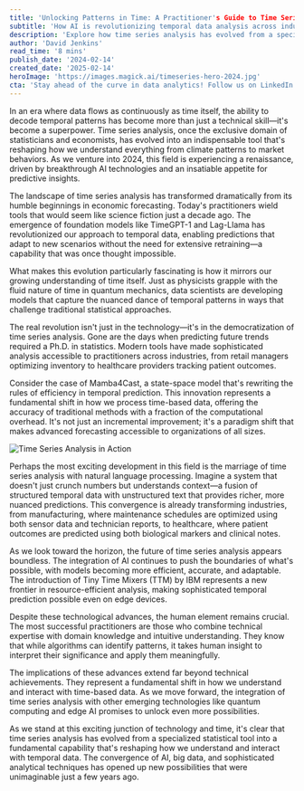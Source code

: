 ```yaml
---
title: 'Unlocking Patterns in Time: A Practitioner's Guide to Time Series Analysis'
subtitle: 'How AI is revolutionizing temporal data analysis across industries'
description: 'Explore how time series analysis has evolved from a specialized statistical tool into an essential capability reshaping our understanding of temporal data. Learn about breakthrough AI technologies and tools making sophisticated analysis accessible across industries, from healthcare to finance.'
author: 'David Jenkins'
read_time: '8 mins'
publish_date: '2024-02-14'
created_date: '2025-02-14'
heroImage: 'https://images.magick.ai/timeseries-hero-2024.jpg'
cta: 'Stay ahead of the curve in data analytics! Follow us on LinkedIn for the latest insights on time series analysis and AI innovations that are transforming how we understand temporal patterns.'
---
```


In an era where data flows as continuously as time itself, the ability to decode temporal patterns has become more than just a technical skill—it's become a superpower. Time series analysis, once the exclusive domain of statisticians and economists, has evolved into an indispensable tool that's reshaping how we understand everything from climate patterns to market behaviors. As we venture into 2024, this field is experiencing a renaissance, driven by breakthrough AI technologies and an insatiable appetite for predictive insights.

The landscape of time series analysis has transformed dramatically from its humble beginnings in economic forecasting. Today's practitioners wield tools that would seem like science fiction just a decade ago. The emergence of foundation models like TimeGPT-1 and Lag-Llama has revolutionized our approach to temporal data, enabling predictions that adapt to new scenarios without the need for extensive retraining—a capability that was once thought impossible.

What makes this evolution particularly fascinating is how it mirrors our growing understanding of time itself. Just as physicists grapple with the fluid nature of time in quantum mechanics, data scientists are developing models that capture the nuanced dance of temporal patterns in ways that challenge traditional statistical approaches.

The real revolution isn't just in the technology—it's in the democratization of time series analysis. Gone are the days when predicting future trends required a Ph.D. in statistics. Modern tools have made sophisticated analysis accessible to practitioners across industries, from retail managers optimizing inventory to healthcare providers tracking patient outcomes.

Consider the case of Mamba4Cast, a state-space model that's rewriting the rules of efficiency in temporal prediction. This innovation represents a fundamental shift in how we process time-based data, offering the accuracy of traditional methods with a fraction of the computational overhead. It's not just an incremental improvement; it's a paradigm shift that makes advanced forecasting accessible to organizations of all sizes.

![Time Series Analysis in Action](https://i.magick.ai/PIXE/1738406181200_magick_img.webp)

Perhaps the most exciting development in this field is the marriage of time series analysis with natural language processing. Imagine a system that doesn't just crunch numbers but understands context—a fusion of structured temporal data with unstructured text that provides richer, more nuanced predictions. This convergence is already transforming industries, from manufacturing, where maintenance schedules are optimized using both sensor data and technician reports, to healthcare, where patient outcomes are predicted using both biological markers and clinical notes.

As we look toward the horizon, the future of time series analysis appears boundless. The integration of AI continues to push the boundaries of what's possible, with models becoming more efficient, accurate, and adaptable. The introduction of Tiny Time Mixers (TTM) by IBM represents a new frontier in resource-efficient analysis, making sophisticated temporal prediction possible even on edge devices.

Despite these technological advances, the human element remains crucial. The most successful practitioners are those who combine technical expertise with domain knowledge and intuitive understanding. They know that while algorithms can identify patterns, it takes human insight to interpret their significance and apply them meaningfully.

The implications of these advances extend far beyond technical achievements. They represent a fundamental shift in how we understand and interact with time-based data. As we move forward, the integration of time series analysis with other emerging technologies like quantum computing and edge AI promises to unlock even more possibilities.

As we stand at this exciting junction of technology and time, it's clear that time series analysis has evolved from a specialized statistical tool into a fundamental capability that's reshaping how we understand and interact with temporal data. The convergence of AI, big data, and sophisticated analytical techniques has opened up new possibilities that were unimaginable just a few years ago.